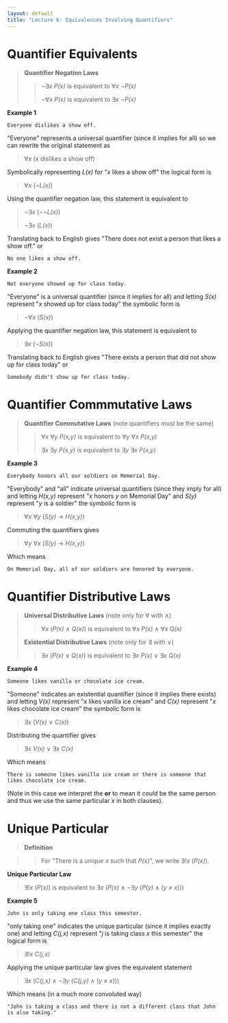 ```yaml
---
layout: default
title: "Lecture 6: Equivalences Involving Quantifiers"
---
```


Quantifier Equivalents
======================

> **Quantifier Negation Laws**
>
> > ¬∃*x* *P(x)* is equivalent to ∀*x* ¬*P(x)*
> >
> > ¬∀*x* *P(x)* is equivalent to ∃*x* ¬*P(x)*

**Example 1**

    Everyone dislikes a show off.

"Everyone" represents a universal quantifier (since it implies for
all) so we can rewrite the original statement as

> ∀*x* (*x* dislikes a show off)

Symbolically representing *L(x)* for "*x* likes a show off" the
logical form is

> ∀*x* (¬*L(x)*)

Using the quantifier negation law, this statement is equivalent to

> ¬∃*x* (¬¬*L(x)*)
>
> ¬∃*x* (*L(x)*)

Translating back to English gives "There does not exist a person that
likes a show off." or

    No one likes a show off.

**Example 2**

    Not everyone showed up for class today.

"Everyone" is a universal quantifier (since it implies for all) and
letting *S(x)* represent "*x* showed up for class today" the symbolic
form is

> ¬∀*x* (*S(x)*)

Applying the quantifier negation law, this statement is equivalent to

> ∃*x* (¬*S(x)*)

Translating back to English gives "There exists a person that did not
show up for class today" or

    Somebody didn't show up for class today.

Quantifier Commmutative Laws
============================

> **Quantifier Commutative Laws** (note quantifiers must be the same)
>
> > ∀*x* ∀*y* *P(x,y)* is equivalent to ∀*y* ∀*x* *P(x,y)*
> >
> > ∃*x* ∃*y* *P(x,y)* is equivalent to ∃*y* ∃*x* *P(x,y)*

**Example 3**

    Everybody honors all our soldiers on Memorial Day.

"Everybody" and "all" indicate universal quantifiers (since they
imply for all) and letting *H(x,y)* represent "*x* honors *y* on
Memorial Day" and *S(y)* represent "*y* is a soldier" the symbolic
form is

> ∀*x* ∀*y* (*S(y)* → *H(x,y)*)

Commuting the quantifiers gives

> ∀*y* ∀*x* (*S(y)* → *H(x,y)*)

Which means

    On Memorial Day, all of our soldiers are honored by everyone.

Quantifier Distributive Laws
============================

> **Universal Distributive Laws** (note only for ∀ with ∧)
>
> > ∀*x* (*P(x)* ∧ *Q(x)*) is equivalent to ∀*x* *P(x)* ∧ ∀*x* *Q(x)*
>
> **Existential Distributive Laws** (note only for ∃ with ∨)
>
> > ∃*x* (*P(x)* ∨ *Q(x)*) is equivalent to ∃*x* *P(x)* ∨ ∃*x* *Q(x)*

**Example 4**

    Someone likes vanilla or chocolate ice cream.

"Someone" indicates an existential quantifier (since it implies there
exists) and letting *V(x)* represent "*x* likes vanilla ice cream" and
*C(x)* represent "*x* likes chocolate ice cream" the symbolic form is

> ∃*x* (*V(x)* ∨ *C(x)*)

Distributing the quantifier gives

> ∃*x* *V(x)* ∨ ∃*x* *C(x)*

Which means

    There is someone likes vanilla ice cream or there is someone that likes chocolate ice cream.

(Note in this case we interpret the **or** to mean it *could* be the
same person and thus we use the same particular *x* in both clauses).

Unique Particular
=================

> **Definition**

> > For "There is a *unique* *x* such that *P(x)*", we write ∃!*x*
> > (*P(x)*).

**Unique Particular Law**

> ∃!*x* (*P(x)*) is equivalent to ∃*x* (*P(x)* ∧ ¬∃*y* (*P(y)* ∧ (*y* ≠
> *x*)))

**Example 5**

    John is only taking one class this semester.

"only taking one" indicates the unique particular (since it implies
exactly one) and letting *C(j,x)* represent "*j* is taking class *x*
this semester" the logical form is

> ∃!*x* *C(j,x)*

Applying the unique particular law gives the equivalent statement

> ∃*x* (*C(j,x)* ∧ ¬∃*y* (*C(j,y)* ∧ (*y* ≠ *x*)))

Which means (in a much more convoluted way)

    "John is taking a class and there is not a different class that John is also taking."
